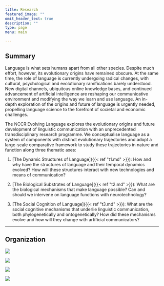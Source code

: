 ```yaml
---
title: Research
featured_image: ""
omit_header_text: true
description: ""
type: page
menu: main

---
```

## Summary

Language is what sets humans apart from all other species. Despite much effort, however, its evolutionary origins have remained obscure. At the same time, the role of language is currently undergoing radical changes, with cultural, psychological and evolutionary ramifications barely understood. New digital channels, ubiquitous online knowledge bases, and continued advancement of artificial intelligence are reshaping our communicative environment and modifying the way we learn and use language. An in-depth exploration of the origins and future of language is urgently needed, propelling language science to the forefront of societal and economic challenges.

The NCCR Evolving Language explores the evolutionary origins and future development of linguistic communication with an unprecedented transdisciplinary research programme. We conceptualise language as a system of components
with distinct evolutionary trajectories and adopt a large-scale comparative framework to study these trajectories in nature and function along three thematic axes:

1. [The Dynamic Structures of Language]({{< ref "t1.md" >}}): How and why have the structures of language and their temporal dynamics evolved? How will these structures interact with new technologies and means of communication?

2. [The Biological Substrates of Language]({{< ref "t2.md" >}}): What are the biological mechanisms that make language possible? Can and should we intervene on language functions with neurotechnology?

3. [The Social Cognition of Language]({{< ref "t3.md" >}}): What are the social cognitive mechanisms that underlie linguistic communication, both phylogenetically and ontogenetically? How did these mechanisms evolve and how will they change with artificial communicators?

---

## Organization

![](/images/mgmt.jpg)

![](/images/t1.jpg)

![](/images/t2.jpg)

![](/images/t3.jpg)
